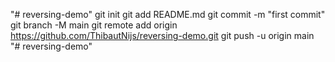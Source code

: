 "# reversing-demo"  git init git add README.md git commit -m "first commit" git branch -M main git remote add origin https://github.com/ThibautNijs/reversing-demo.git git push -u origin main
"# reversing-demo" 
